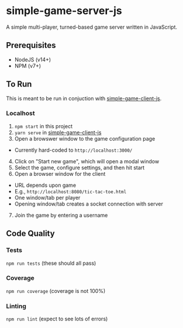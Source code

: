 # simple-game-server-js
A simple multi-player, turned-based game server written in JavaScript.

## Prerequisites
- NodeJS (v14+)
- NPM (v7+)

## To Run
This is meant to be run in conjuction with [simple-game-client-js](https://github.com/BeefOnWeck/simple-game-client-js).

### Localhost
1. `npm start` in this project
2. `yarn serve` in [simple-game-client-js](https://github.com/BeefOnWeck/simple-game-client-js)
3. Open a browswer window to the game configuration page
  - Currently hard-coded to `http://localhost:3000/`
4. Click on "Start new game", which will open a modal window
5. Select the game, configure settings, and then hit start
6. Open a browser window for the client
  - URL depends upon game
  - E.g., `http://localhost:8080/tic-tac-toe.html`
  - One window/tab per player
  - Opening window/tab creates a socket connection with server
7. Join the game by entering a username

## Code Quality

### Tests
`npm run tests` (these should all pass)

### Coverage
`npm run coverage` (coverage is not 100%)

### Linting
`npm run lint` (expect to see lots of errors)